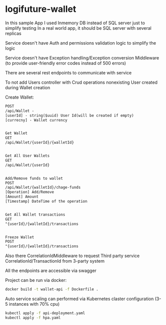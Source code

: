 # logifuture-wallet

In this sample App I used Inmemory DB instead of SQL server just to simplify testing
In a real world app, it should be SQL server with several replicas

Service doesn't have Auth and permissions validation logic to simplify the logic

Service doesn't have Exception handling/Exception conversion Middleware (to provide user-friendly error codes instead of 500 errors)


There are several rest endpoints to communicate with service

To not add Users controller with Crud operations nonexisting User created during Wallet creation

Create Wallet:
```Rest
POST
/api/Wallet - 
[userId] - string($uuid) User Id(will be created if empty)
[currecny] - Wallet currency 


Get Wallet
GET
/api/Wallet/{userId}/{walletId} 


Get All User Wallets
GET
/api/Wallet/{userId}


Add/Remove funds to wallet
POST
/api/Wallet/{walletId}/chage-funds
[Operation] Add/Remove
[Amount] Amount
[Timestamp] DateTime of the operation


Get All Wallet transactions
GET
"{userId}/{walletId}/transactions


Freeze Wallet
POST
"{userId}/{walletId}/transactions

```

Also there CorrelationIdMiddleware
to request Third party service CorrelationId/TransactionId from 3-party system


All the endpoints are accessible via swagger 

Project can be run via docker:
```bash
docker build -t wallet-api -f Dockerfile .
```

Auto service scaling can performed via Kubernetes claster configuration  (3-5 instances with 70% cpu)
```bash
kubectl apply -f api-deployment.yaml
kubectl apply -f hpa.yaml
```

